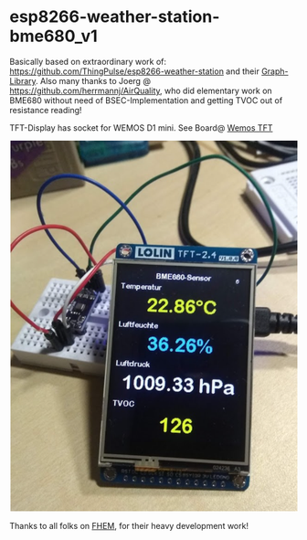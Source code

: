 # esp8266-weather-station-bme680_v1

Basically based on extraordinary work of: https://github.com/ThingPulse/esp8266-weather-station and their 
[Graph-Library](https://github.com/ThingPulse/minigrafx). Also many thanks to
Joerg @ https://github.com/herrmannj/AirQuality, who did elementary work on BME680 without need of BSEC-Implementation
and getting TVOC out of resistance reading!

TFT-Display has socket for WEMOS D1 mini. See Board@ [Wemos TFT](https://www.exp-tech.de/displays/lcd/9184/wemos-tft-2.4-touch-shield)

![ESP8266 Weather Station with BME680-Sensor](https://github.com/juergs/esp8266-weather-station-bme680_v1/blob/master/WeaterStation-BME680-readings.png)

Thanks to all folks on [FHEM](https://forum.fhem.de/index.php/topic,52403.0.html), for their heavy development work!
